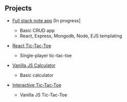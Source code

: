 ## Projects

  *  [Full stack note app](https://github.com/BMariscal/note-app) [In progress]
       * Basic CRUD app
       * React, Express, Mongodb, Node, EJS templating 
      
  *  [React Tic-Tac-Toe](https://github.com/BMariscal/React-Tic-Tac-Toe)
      * Single-player tic-tac-toe
      
  *  [Vanilla JS Calculator](https://github.com/BMariscal/Calculator)
      * Basic calculator 
      
  *  [Interactive Tic-Tac-Toe](https://github.com/BMariscal/FreeCodeCamp_Projects/tree/master/tic-tac-toe)
      * Vanilla JS Tic-Tac-Toe

  

